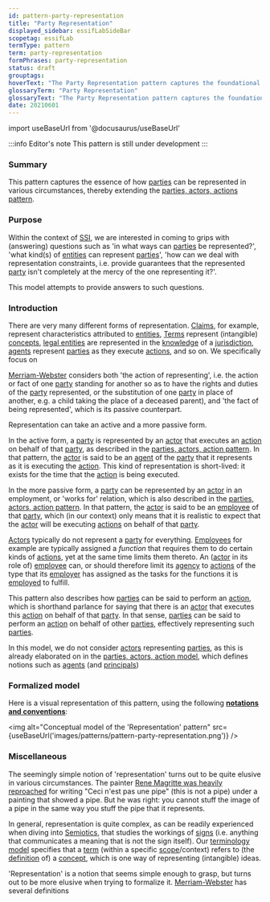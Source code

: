 ```yaml
---
id: pattern-party-representation
title: "Party Representation"
displayed_sidebar: essifLabSideBar
scopetag: essifLab
termType: pattern
term: party-representation
formPhrases: party-representation
status: draft
grouptags:
hoverText: "The Party Representation pattern captures the foundational concepts and relations that we need for thinking about how Parties can be represented in various circumstances."
glossaryTerm: "Party Representation"
glossaryText: "The Party Representation pattern captures the foundational concepts and relations that we need for thinking about how [parties](@) can be represented in various circumstances."
date: 20210601
---
```


import useBaseUrl from '@docusaurus/useBaseUrl'

:::info Editor's note
This pattern is still under development
:::

### Summary
This pattern captures the essence of how [parties](@) can be represented in various circumstances, thereby extending the [parties, actors, actions pattern](pattern-party-actor-action@).

### Purpose
Within the context of [SSI](self-sovereign-identity@), we are interested in coming to grips with (answering) questions such as 'in what ways can [parties](@) be represented?', 'what kind(s) of [entities](@) can represent [parties](@)', 'how can we deal with representation constraints, i.e. provide guarantees that the represented [party](@) isn't completely at the mercy of the one representing it?'.

This model attempts to provide answers to such questions.
### Introduction
There are very many different forms of representation. [Claims](assertion@), for example, represent characteristics attributed to [entities](@), [Terms](@) represent (intangible) [concepts](@), [legal entities](legal-entity@) are represented in the [knowledge](@) of a [jurisdiction](@), [agents](@) represent [parties](@) as they execute [actions](@), and so on. We specifically focus on

[Merriam-Webster](https://www.merriam-webster.com/dictionary/representation) considers both 'the action of representing', i.e. the action or fact of one [party](@) standing for another so as to have the rights and duties of the [party](@) represented, or the substitution of one [party](@) in place of another, e.g. a child taking the place of a deceased parent), and 'the fact of being represented', which is its passive counterpart.








Representation can take an active and a more passive form.

In the active form, a [party](@) is represented by an [actor](@) that executes an [action](@) on behalf of that [party](@), as described in the [parties, actors, action pattern](pattern-party-actor-action@). In that pattern, the [actor](@) is said to be an [agent](@) of the [party](@) that it represents as it is executing the [action](@). This kind of representation is short-lived: it exists for the time that the [action](@) is being executed.

In the more passive form, a [party](@) can be represented by an [actor](@) in an employment, or 'works for' relation, which is also described in the [parties, actors, action pattern](pattern-party-actor-action@). In that pattern, the [actor](@) is said to be an [employee](@) of that [party](@), which (in our context) only means that it is realistic to expect that the [actor](@) will be executing [actions](@) on behalf of that [party](@).

[Actors](@) typically do not represent a [party](@) for everything. [Employees](@) for example are typically assigned a *function* that requires them to do certain kinds of [actions](@), yet at the same time limits them thereto. An ([actor](@) in its role of) [employee](@) can, or should therefore limit its [agency](agent@) to [actions](@) of the type that its [employer](@) has assigned as the tasks for the functions it is [employed](employee@) to fulfill.




This pattern also describes how [parties](@) can be said to perform an [action](@), which is shorthand parlance for saying that there is an [actor](@) that executes this [action](@) on behalf of that [party](@). In that sense, [parties](@) can be said to perform an [action](@) on behalf of other [parties](@), effectively representing such [parties](@).





In this model, we do not consider [actors](@) representing [parties](@), as this is already elaborated on in the [parties, actors, action model](pattern-party-actor-action@), which defines notions such as [agents](@) (and [principals](@))

### Formalized model
Here is a visual representation of this pattern, using the following **[notations and conventions](../notations-and-conventions#pattern-diagram-notations)**:

<img
  alt="Conceptual model of the 'Representation' pattern"
  src={useBaseUrl('images/patterns/pattern-party-representation.png')}
/>

### Miscellaneous
The seemingly simple notion of 'representation' turns out to be quite elusive in various circumstances. The painter [Rene Magritte was heavily reproached](https://en.wikipedia.org/wiki/The_Treachery_of_Images) for writing "Ceci n'est pas une pipe" (this is not a pipe) under a painting that showed a pipe. But he was right: you cannot stuff the image of a pipe in the same way you stuff the pipe that it represents.

In general, representation is quite complex, as can be readily experienced when diving into [Semiotics](https://en.wikipedia.org/wiki/Semiotics), that studies the workings of [signs](https://en.wikipedia.org/wiki/Sign_(semiotics)) (i.e. anything that communicates a meaning that is not the sign itself). Our [terminology model](pattern-terminology@) specifies that a [term](@) (within a specific [scope](@)/context) refers to (the [definition](@) of) a [concept](@), which is one way of representing (intangible) ideas.

'Representation' is a notion that seems simple enough to grasp, but turns out to be more elusive when trying to formalize it. [Merriam-Webster](https://www.merriam-webster.com/dictionary/representation) has several definitions
